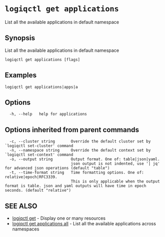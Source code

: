 # `logiqctl get applications`

List all the available applications in default namespace

## Synopsis

List all the available applications in default namespace

```
logiqctl get applications [flags]
```

## Examples

```
logiqctl get applications|apps|a
```

## Options

```
  -h, --help   help for applications
```

## Options inherited from parent commands

```
  -c, --cluster string       Override the default cluster set by `logiqctl set-cluster' command
  -n, --namespace string     Override the default context set by `logiqctl set-context' command
  -o, --output string        Output format. One of: table|json|yaml. 
                             json output is not indented, use '| jq' for advanced json operations (default "table")
  -t, --time-format string   Time formatting options. One of: relative|epoch|RFC3339. 
                             This is only applicable when the output format is table. json and yaml outputs will have time in epoch seconds. (default "relative")
```

## SEE ALSO

* [logiqctl get](/get/logiqctl_get)	 - Display one or many resources
* [logiqctl get applications all](/get/logiqctl_get_applications_all)	 - List all the available applications across namespaces

